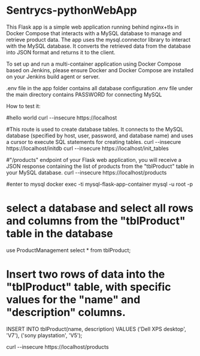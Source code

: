 # Sentrycs-pythonWebApp
This Flask app is a simple web application running behind nginx+tls in Docker Compose that interacts with a MySQL database to manage and retrieve product data.
The app uses the mysql.connector library to interact with the MySQL database. It converts the retrieved data from the database into JSON format and returns it to the client.


To set up and run a multi-container application using Docker Compose based on Jenkins, please ensure Docker and Docker Compose are installed on your Jenkins build agent or server.


.env file in the app folder contains all database configuration
.env file under the main directory contains PASSWORD for connecting MySQL 



How to test it:

#hello world
curl --insecure https://localhost


#This route is used to create database tables. It connects to the MySQL database (specified by host, user, password, and database name) and uses a cursor to execute SQL statements for creating tables.
curl --insecure https://localhost/initdb
curl --insecure https://localhost/init_tables


#"/products" endpoint of your Flask web application, you will receive a JSON response containing the list of products from the "tblProduct" table in your MySQL database.
curl --insecure https://localhost/products


#enter to mysql
docker exec -ti mysql-flask-app-container mysql -u root -p


# select a database and select all rows and columns from the "tblProduct" table in the database 
use ProductManagement
select * from tblProduct;


# Insert two rows of data into the "tblProduct" table, with specific values for the "name" and "description" columns.
INSERT INTO tblProduct(name, description) VALUES
('Dell XPS desktop', 'V7'),
('sony playstation', 'V5');


curl --insecure https://localhost/products
